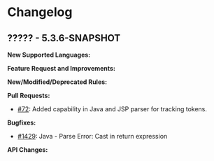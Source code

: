 # Changelog

## ????? - 5.3.6-SNAPSHOT

**New Supported Languages:**

**Feature Request and Improvements:**

**New/Modified/Deprecated Rules:**

**Pull Requests:**

*   [#72](https://github.com/pmd/pmd/pull/72): Added capability in Java and JSP parser for tracking tokens.

**Bugfixes:**

*   [#1429](https://sourceforge.net/p/pmd/bugs/1429/): Java - Parse Error: Cast in return expression

**API Changes:**
